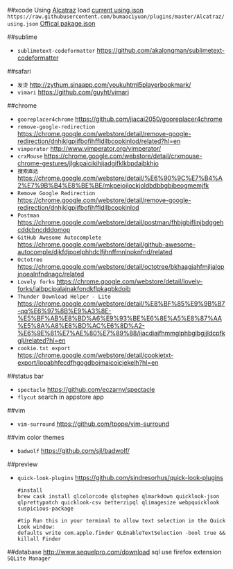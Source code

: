 

##xcode 
Using [Alcatraz](https://github.com/supermarin/Alcatraz) load [current using.json](https://github.com/bumaociyuan/plugins/blob/master/Alcatraz/using.json) `https://raw.githubusercontent.com/bumaociyuan/plugins/master/Alcatraz/using.json`
[Offical pakage.json](https://github.com/supermarin/alcatraz-packages/blob/master/packages.json)


##sublime
* `sublimetext-codeformatter` https://github.com/akalongman/sublimetext-codeformatter

##safari
* `发烫` http://zythum.sinaapp.com/youkuhtml5playerbookmark/
* `vimari` https://github.com/guyht/vimari

##chrome
* `gooreplacer4chrome` https://github.com/jiacai2050/gooreplacer4chrome
* `remove-google-redirection` https://chrome.google.com/webstore/detail/remove-google-redirection/dnhjklgpiifbofihffldllbcopkinlod/related?hl=en
* `vimperator` http://www.vimperator.org/vimperator/  
* `crxMouse` https://chrome.google.com/webstore/detail/crxmouse-chrome-gestures/jlgkpaicikihijadgifklkbpdajbkhjo
* `搜索直达` https://chrome.google.com/webstore/detail/%E6%90%9C%E7%B4%A2%E7%9B%B4%E8%BE%BE/mkpejojlockjoldbdbbgbibeogmemjfk
* `Remove Google Redirection` https://chrome.google.com/webstore/detail/remove-google-redirection/dnhjklgpiifbofihffldllbcopkinlod
* `Postman` https://chrome.google.com/webstore/detail/postman/fhbjgbiflinjbdggehcddcbncdddomop
* `GitHub Awesome Autocomplete` https://chrome.google.com/webstore/detail/github-awesome-autocomple/djkfdjpoelphhdclfjhnffmnlnoknfnd/related
* `Octotree` https://chrome.google.com/webstore/detail/octotree/bkhaagjahfmjljalopjnoealnfndnagc/related
* `Lovely forks` https://chrome.google.com/webstore/detail/lovely-forks/ialbpcipalajnakfondkflpkagbkdoib
* `Thunder Download Helper - Lite` https://chrome.google.com/webstore/detail/%E8%BF%85%E9%9B%B7-qq%E6%97%8B%E9%A3%8E-%E5%BF%AB%E8%BD%A6%E9%93%BE%E6%8E%A5%E8%87%AA%E5%8A%A8%E8%BD%AC%E6%8D%A2-%E6%9E%81%E7%AE%80%E7%89%88/ijacdiajfhmmglphbglbgjjldcpfkglj/related?hl=en
* `cookie.txt export` https://chrome.google.com/webstore/detail/cookietxt-export/lopabhfecdfhgogdbojmaicoicjekelh?hl=en


##status bar
* `spectacle` https://github.com/eczarny/spectacle
* `flycut` search in appstore app

##vim
* `vim-surround` https://github.com/tpope/vim-surround

##vim color themes
* `badwolf` https://github.com/sjl/badwolf/


##preview
* `quick-look-plugins` https://github.com/sindresorhus/quick-look-plugins

	```
	#install 
	brew cask install qlcolorcode qlstephen qlmarkdown quicklook-json qlprettypatch quicklook-csv betterzipql qlimagesize webpquicklook suspicious-package

	#tip Run this in your terminal to allow text selection in the Quick Look window:
	defaults write com.apple.finder QLEnableTextSelection -bool true && killall Finder
	```

##database
http://www.sequelpro.com/download
sql use firefox extension `SQLite Manager`
